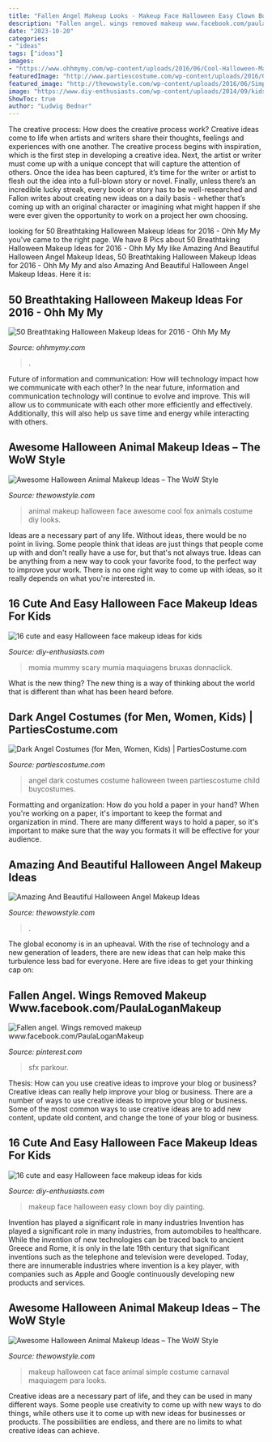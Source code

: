 ```yaml
---
title: "Fallen Angel Makeup Looks - Makeup Face Halloween Easy Clown Boy Diy Painting"
description: "Fallen angel. wings removed makeup www.facebook.com/paulaloganmakeup"
date: "2023-10-20"
categories:
- "ideas"
tags: ["ideas"]
images:
- "https://www.ohhmymy.com/wp-content/uploads/2016/06/Cool-Halloween-Makeup.jpg"
featuredImage: "http://www.partiescostume.com/wp-content/uploads/2016/02/Dark-Angel-Costume-for-Girls.jpg"
featured_image: "http://thewowstyle.com/wp-content/uploads/2016/06/Simple-cat-face-Animal-Halloween-Makeup.jpg"
image: "https://www.diy-enthusiasts.com/wp-content/uploads/2014/09/kids-face-makeup-idea-clow-lollipop.jpg"
ShowToc: true
author: "Ludwig Bednar"
---
```



The creative process: How does the creative process work?
Creative ideas come to life when artists and writers share their thoughts, feelings and experiences with one another. The creative process begins with inspiration, which is the first step in developing a creative idea. Next, the artist or writer must come up with a unique concept that will capture the attention of others. Once the idea has been captured, it’s time for the writer or artist to flesh out the idea into a full-blown story or novel. Finally, unless there’s an incredible lucky streak, every book or story has to be well-researched and Fallon writes about creating new ideas on a daily basis - whether that’s coming up with an original character or imagining what might happen if she were ever given the opportunity to work on a project her own choosing.

	

		
looking for 50 Breathtaking Halloween Makeup Ideas for 2016 - Ohh My My you've came to the right page. We have 8 Pics about 50 Breathtaking Halloween Makeup Ideas for 2016 - Ohh My My like Amazing And Beautiful Halloween Angel Makeup Ideas, 50 Breathtaking Halloween Makeup Ideas for 2016 - Ohh My My and also Amazing And Beautiful Halloween Angel Makeup Ideas. Here it is:
		
    
## 50 Breathtaking Halloween Makeup Ideas For 2016 - Ohh My My

<img loading=lazy src="https://www.ohhmymy.com/wp-content/uploads/2016/06/Cool-Halloween-Makeup.jpg" onerror="this.onerror=null;this.src='https://tse3.mm.bing.net/th?id=OIP.OF7hEHH-3hMpTRLNmqguzAHaK_&amp;pid=15.1';" alt="50 Breathtaking Halloween Makeup Ideas for 2016 - Ohh My My">

_Source: ohhmymy.com_

>. 

	

Future of information and communication: How will technology impact how we communicate with each other?
In the near future, information and communication technology will continue to evolve and improve. This will allow us to communicate with each other more efficiently and effectively. Additionally, this will also help us save time and energy while interacting with others.

    
## Awesome Halloween Animal Makeup Ideas – The WoW Style

<img loading=lazy src="http://thewowstyle.com/wp-content/uploads/2016/06/Animal-Face-Paintings-Halloween-Makeup.jpg" onerror="this.onerror=null;this.src='https://tse3.mm.bing.net/th?id=OIP.bmFn_IbqnE8jEdtfMBtSMgHaLG&amp;pid=15.1';" alt="Awesome Halloween Animal Makeup Ideas – The WoW Style">

_Source: thewowstyle.com_

>animal makeup halloween face awesome cool fox animals costume diy looks. 

	

Ideas are a necessary part of any life. Without ideas, there would be no point in living. Some people think that ideas are just things that people come up with and don't really have a use for, but that's not always true. Ideas can be anything from a new way to cook your favorite food, to the perfect way to improve your work. There is no one right way to come up with ideas, so it really depends on what you're interested in.

    
## 16 Cute And Easy Halloween Face Makeup Ideas For Kids

<img loading=lazy src="https://www.diy-enthusiasts.com/wp-content/uploads/2014/09/halloween-face-makeup-kids-boy-mummy-zombie.jpg" onerror="this.onerror=null;this.src='https://tse3.mm.bing.net/th?id=OIP.-KglPnhxC0WyswGVJG_sqAHaHa&amp;pid=15.1';" alt="16 cute and easy Halloween face makeup ideas for kids">

_Source: diy-enthusiasts.com_

>momia mummy scary mumia maquiagens bruxas donnaclick. 

	

What is the new thing?
The new thing is a way of thinking about the world that is different than what has been heard before.

    
## Dark Angel Costumes (for Men, Women, Kids) | PartiesCostume.com

<img loading=lazy src="http://www.partiescostume.com/wp-content/uploads/2016/02/Dark-Angel-Costume-for-Girls.jpg" onerror="this.onerror=null;this.src='https://tse2.mm.bing.net/th?id=OIP.A4nhgmnfdTev613Z5-pBRgHaKs&amp;pid=15.1';" alt="Dark Angel Costumes (for Men, Women, Kids) | PartiesCostume.com">

_Source: partiescostume.com_

>angel dark costumes costume halloween tween partiescostume child buycostumes. 

	

Formatting and organization: How do you hold a paper in your hand?
When you're working on a paper, it's important to keep the format and organization in mind. There are many different ways to hold a paper, so it's important to make sure that the way you formats it will be effective for your audience.

    
## Amazing And Beautiful Halloween Angel Makeup Ideas

<img loading=lazy src="https://www.thewowstyle.com/wp-content/uploads/2016/06/Pretty-Angel-Halloween-Makeup.jpg" onerror="this.onerror=null;this.src='https://tse1.mm.bing.net/th?id=OIP.rtjQ6laqQnzr-3sOwRU6XgHaLJ&amp;pid=15.1';" alt="Amazing And Beautiful Halloween Angel Makeup Ideas">

_Source: thewowstyle.com_

>. 

	

The global economy is in an upheaval. With the rise of technology and a new generation of leaders, there are new ideas that can help make this turbulence less bad for everyone. Here are five ideas to get your thinking cap on: 

    
## Fallen Angel. Wings Removed Makeup Www.facebook.com/PaulaLoganMakeup

<img loading=lazy src="https://s-media-cache-ak0.pinimg.com/736x/3d/a8/dd/3da8dd6bec619f99d8f0574300c39d0e.jpg" onerror="this.onerror=null;this.src='https://tse3.mm.bing.net/th?id=OIP.YtyUHZTx1vdeMNhUnKdY8wHaJ3&amp;pid=15.1';" alt="Fallen angel. Wings removed makeup www.facebook.com/PaulaLoganMakeup">

_Source: pinterest.com_

>sfx parkour. 

	

Thesis: How can you use creative ideas to improve your blog or business?
Creative ideas can really help improve your blog or business. There are a number of ways to use creative ideas to improve your blog or business. Some of the most common ways to use creative ideas are to add new content, update old content, and change the tone of your blog or business.

    
## 16 Cute And Easy Halloween Face Makeup Ideas For Kids

<img loading=lazy src="https://www.diy-enthusiasts.com/wp-content/uploads/2014/09/kids-face-makeup-idea-clow-lollipop.jpg" onerror="this.onerror=null;this.src='https://tse4.mm.bing.net/th?id=OIP.PjBlpWK-lV1iS4nrdNMpOwHaKn&amp;pid=15.1';" alt="16 cute and easy Halloween face makeup ideas for kids">

_Source: diy-enthusiasts.com_

>makeup face halloween easy clown boy diy painting. 

	

Invention has played a significant role in many industries
Invention has played a significant role in many industries, from automobiles to healthcare. While the invention of new technologies can be traced back to ancient Greece and Rome, it is only in the late 19th century that significant inventions such as the telephone and television were developed. Today, there are innumerable industries where invention is a key player, with companies such as Apple and Google continuously developing new products and services.

    
## Awesome Halloween Animal Makeup Ideas – The WoW Style

<img loading=lazy src="http://thewowstyle.com/wp-content/uploads/2016/06/Simple-cat-face-Animal-Halloween-Makeup.jpg" onerror="this.onerror=null;this.src='https://tse2.mm.bing.net/th?id=OIP.Bw2fXeo7mi72aLvSYKBQpwHaMG&amp;pid=15.1';" alt="Awesome Halloween Animal Makeup Ideas – The WoW Style">

_Source: thewowstyle.com_

>makeup halloween cat face animal simple costume carnaval maquiagem para looks. 

	

Creative ideas are a necessary part of life, and they can be used in many different ways. Some people use creativity to come up with new ways to do things, while others use it to come up with new ideas for businesses or products. The possibilities are endless, and there are no limits to what creative ideas can achieve.

